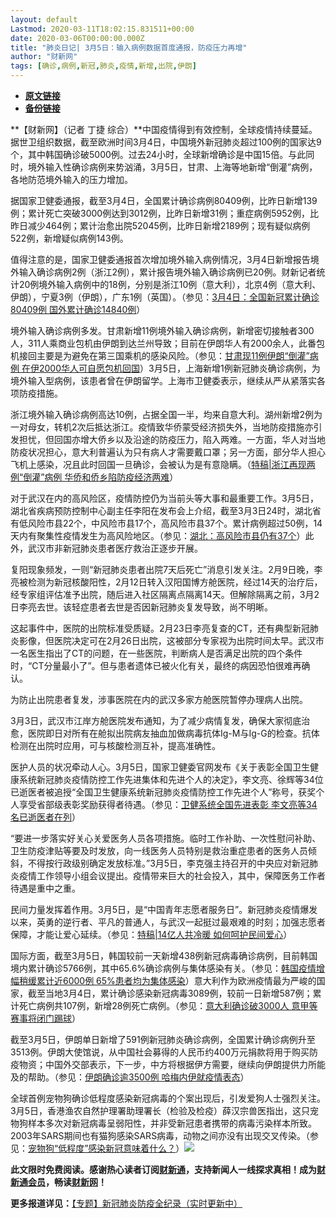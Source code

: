 ```yaml
---
layout: default
Lastmod: 2020-03-11T18:02:15.831511+00:00
date: 2020-03-06T00:00:00.000Z
title: "肺炎日记| 3月5日：输入病例数据首度通报，防疫压力再增"
author: "财新网"
tags: [确诊,病例,新冠,肺炎,疫情,新增,出院,伊朗]
---
```


* [**原文链接**](http://www.caixin.com/2020-03-06/101524621.html)
* [**备份链接**](http://archive.ph/N2ZKz)


**【财新网】（记者 丁捷 综合）**中国疫情得到有效控制，全球疫情持续蔓延。据世卫组织数据，截至欧洲时间3月4日，中国境外新冠肺炎超过100例的国家达9个，其中韩国确诊破5000例。过去24小时，全球新增确诊是中国15倍。与此同时，境外输入性确诊病例来势汹涌，3月5日，甘肃、上海等地新增“倒灌”病例，各地防范境外输入的压力增加。

据国家卫健委通报，截至3月4日，全国累计确诊病例80409例，比昨日新增139例；累计死亡突破3000例达到3012例，比昨日新增31例；重症病例5952例，比昨日减少464例；累计治愈出院52045例，比昨日新增2189例；现有疑似病例522例，新增疑似病例143例。

值得注意的是，国家卫健委通报首次增加境外输入病例情况，3月4日新增报告境外输入确诊病例2例（浙江2例），累计报告境外输入确诊病例已20例。财新记者统计20例境外输入病例中的18例，分别是浙江10例（意大利），北京4例（意大利、伊朗），宁夏3例（伊朗），广东1例（英国）。（参见：[3月4日：全国新冠累计确诊80409例 国外累计确诊14840例](http://china.caixin.com/2020-03-05/101524216.html)）

境外输入确诊病例多发。甘肃新增11例境外输入确诊病例，新增密切接触者300人，311人乘商业包机由伊朗到达兰州导致；目前在伊朗华人有2000余人，此番包机接回主要是为避免在第三国乘机的感染风险。（参见：[甘肃现11例伊朗“倒灌”病例 在伊2000华人可自愿包机回国](http://companies.caixin.com/2020-03-05/101524566.html)）3月5日，上海新增1例新冠肺炎确诊病例，为境外输入型病例，该患者曾在伊朗留学。上海市卫健委表示，继续从严从紧落实各项防疫措施。

浙江境外输入确诊病例高达10例，占据全国一半，均来自意大利。湖州新增2例为一对母女，转机2次后抵达浙江。疫情致华侨蒙受经济损失外，当地防疫措施亦引发担忧，但回国亦增大侨乡以及沿途的防疫压力，陷入两难。一方面，华人对当地防疫状况担心，意大利普遍认为只有病人才需要戴口罩；另一方面，部分华人担心飞机上感染，况且此时回国一旦确诊，会被认为是有意隐瞒。（[特稿|浙江再现两例“倒灌”病例 华侨和侨乡陷防疫经济两难](http://companies.caixin.com/2020-03-05/101524258.html)）

对于武汉在内的高风险区，疫情防控仍为当前头等大事和最重要工作。3月5日，湖北省疾病预防控制中心副主任李阳在发布会上介绍，截至3月3日24时，湖北省有低风险市县22个，中风险市县17个，高风险市县37个。累计病例超过50例，14天内有聚集性疫情发生为高风险地区。（参见：[湖北：高风险市县仍有37个](http://china.caixin.com/2020-03-05/101524572.html)）此外，武汉市非新冠肺炎患者医疗救治正逐步开展。

复阳现象频发，一则“新冠肺炎患者出院7天后死亡”消息引发关注。2月9日晚，李亮被检测为新冠核酸阳性，2月12日转入汉阳国博方舱医院，经过14天的治疗后，经专家组评估准予出院，随后进入社区隔离点隔离14天。但解除隔离之前，3月2日李亮去世。该轻症患者去世是否因新冠肺炎复发导致，尚不明晰。

这起事件中，医院的出院标准受质疑。2月23日李亮复查的CT，还有典型新冠肺炎影像，但医院决定可在2月26日出院，这被部分专家视为出院时间太早。武汉市一名医生指出了CT的问题，在一些医院，判断病人是否满足出院的四个条件时，“CT分量最小了”。但与患者遗体已被火化有关，最终的病因恐怕很难再确认。

为防止出院患者复发，涉事医院在内的武汉多家方舱医院暂停办理病人出院。

3月3日，武汉市江岸方舱医院发布通知，为了减少病情复发，确保大家彻底治愈，医院即日对所有在舱拟出院病友抽血加做病毒抗体Ig-M与Ig-G的检查。抗体检测在出院时应用，可与核酸检测互补，提高准确性。

医护人员的状况牵动人心。3月5日，国家卫健委官网发布《关于表彰全国卫生健康系统新冠肺炎疫情防控工作先进集体和先进个人的决定》，李文亮、徐辉等34位已逝医者被追授“全国卫生健康系统新冠肺炎疫情防控工作先进个人”称号，获奖个人享受省部级表彰奖励获得者待遇。（参见：[卫健系统全国先进表彰 李文亮等34名已逝医者在列](http://china.caixin.com/2020-03-05/101524345.html)）

“要进一步落实好关心关爱医务人员各项措施。临时工作补助、一次性慰问补助、卫生防疫津贴等要及时发放，向一线医务人员特别是救治重症患者的医务人员倾斜，不得按行政级别确定发放标准。”3月5日，李克强主持召开的中央应对新冠肺炎疫情工作领导小组会议提出。疫情带来巨大的社会投入，其中，保障医务工作者待遇是重中之重。

民间力量发挥着作用。3月5日，是“中国青年志愿者服务日”。新冠肺炎疫情爆发以来，英勇的逆行者、平凡的普通人，与武汉一起挺过最艰难的时刻；加强志愿者保障，才能让爱心延续。（参见：[特稿|14亿人共冷暖 如何呵护民间爱心](http://china.caixin.com/2020-03-05/101524315.html)）

国际方面，截至3月5日，韩国较前一天新增438例新冠病毒确诊病例，目前韩国境内累计确诊5766例，其中65.6%确诊病例与集体感染有关。（参见：[韩国疫情增幅稍缓累计近6000例 65%患者均为集体感染](http://international.caixin.com/2020-03-05/101524295.html)）意大利作为欧洲疫情最为严峻的国家，截至当地3月4日，累计确诊感染新冠病毒3089例，较前一日新增587例；累计死亡病例共107例，新增28例死亡病例。（参见：[意大利确诊破3000人 意甲等赛事将闭门踢球](http://international.caixin.com/2020-03-05/101524266.html)）

截至3月5日，伊朗单日新增了591例新冠肺炎确诊病例，全国累计确诊病例升至3513例。伊朗大使馆说，从中国社会募得的人民币约400万元捐款将用于购买防疫物资；中国外交部表示，下一步，中方将根据伊方需要，继续向伊朗提供力所能及的帮助。（参见：[伊朗确诊逾3500例 哈梅内伊就疫情表态](http://international.caixin.com/2020-03-05/101524549.html)）

全球首例宠物狗确诊低程度感染新冠病毒的个案出现后，引发爱狗人士强烈关注。3月5日，香港渔农自然护理署助理署长（检验及检疫）薛汉宗兽医指出，这只宠物狗样本多次对新冠病毒呈弱阳性，并非受新冠患者携带的病毒污染样本所致。2003年SARS期间也有猫狗感染SARS病毒，动物之间亦没有出现交叉传染。（参见：[宠物狗“低程度”感染新冠意味着什么？](http://china.caixin.com/2020-03-05/101524527.html)）[![](/images/post/d02a42d9cb3dec9320e5f550278911c7.ico)](http://www.caixin.com/2020-03-06/101524621.html)

**此文限时免费阅读。感谢热心读者订阅[财新通](http://mall.caixin.com/mall/web/product/product.html?id=733&originReferrer=appfree&channelSource=appfree)，支持新闻人一线探求真相！成为[财新通会员](http://mall.caixin.com/mall/web/list/list.html?type=127&originReferrer=appfree&channelSource=appfree)，畅读[财新网](https://datayi.cn/1lnZaaidYRRn)！**

**更多报道详见：**[【专题】新冠肺炎防疫全纪录（实时更新中）](http://m.app.caixin.com/m_topic_detail/1473.html)

